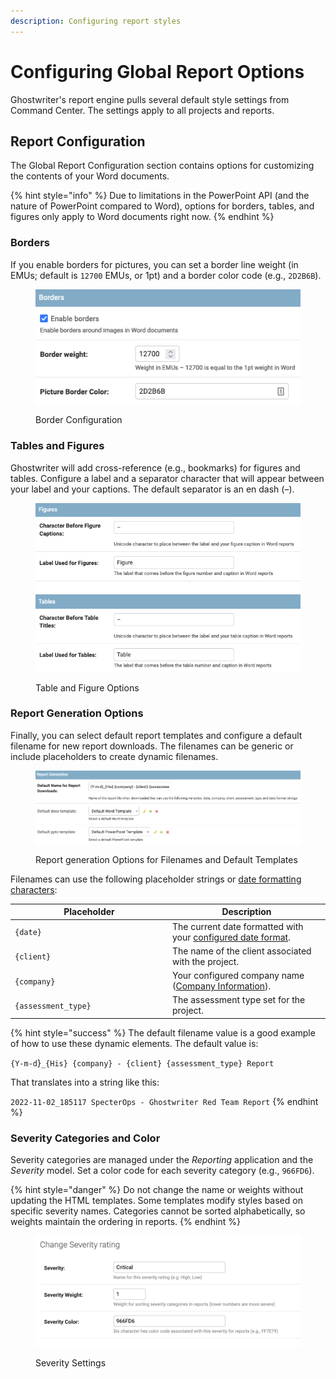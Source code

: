```yaml
---
description: Configuring report styles
---
```


# Configuring Global Report Options

Ghostwriter's report engine pulls several default style settings from Command Center. The settings apply to all projects and reports.

## Report Configuration

The Global Report Configuration section contains options for customizing the contents of your Word documents.

{% hint style="info" %}
Due to limitations in the PowerPoint API (and the nature of PowerPoint compared to Word), options for borders, tables, and figures only apply to Word documents right now.
{% endhint %}

### Borders

If you enable borders for pictures, you can set a border line weight (in EMUs; default is `12700` EMUs, or 1pt) and a border color code (e.g., `2D2B6B`).

<figure><img src="../.gitbook/assets/image (5) (2).png" alt="Border configuration options"><figcaption><p>Border Configuration</p></figcaption></figure>

### Tables and Figures

Ghostwriter will add cross-reference (e.g., bookmarks) for figures and tables. Configure a label and a separator character that will appear between your label and your captions. The default separator is an en dash (–).

<figure><img src="../.gitbook/assets/image (3) (1).png" alt="Table and figure options"><figcaption><p>Table and Figure Options</p></figcaption></figure>

### Report Generation Options

Finally, you can select default report templates and configure a default filename for new report downloads. The filenames can be generic or include placeholders to create dynamic filenames.

<figure><img src="../.gitbook/assets/image (2) (2).png" alt="Report generation options for filename and templates"><figcaption><p>Report generation Options for Filenames and Default Templates</p></figcaption></figure>

Filenames can use the following placeholder strings or [date formatting characters](https://docs.djangoproject.com/en/4.1/ref/templates/builtins/#date):

<table><thead><tr><th width="238">Placeholder</th><th>Description</th></tr></thead><tbody><tr><td><code>{date}</code></td><td>The current date formatted with your <a href="https://www.ghostwriter.wiki/getting-started/quickstart#customizing-the-date-format">configured date format</a>.</td></tr><tr><td><code>{client}</code></td><td>The name of the client associated with the project.</td></tr><tr><td><code>{company}</code></td><td>Your configured company name (<a href="personalizing-company-information.md">Company Information</a>).</td></tr><tr><td><code>{assessment_type}</code></td><td>The assessment type set for the project.</td></tr></tbody></table>

{% hint style="success" %}
The default filename value is a good example of how to use these dynamic elements. The default value is:

`{Y-m-d`}`_{His} {company} - {client} {assessment_type} Report`

That translates into a string like this:

`2022-11-02_185117 SpecterOps - Ghostwriter Red Team Report`
{% endhint %}

### Severity Categories and Color

Severity categories are managed under the _Reporting_ application and the _Severity_ model. Set a color code for each severity category (e.g., `966FD6`).

{% hint style="danger" %}
Do not change the name or weights without updating the HTML templates. Some templates modify styles based on specific severity names. Categories cannot be sorted alphabetically, so weights maintain the ordering in reports.
{% endhint %}

<figure><img src="../.gitbook/assets/image (9) (1).png" alt="Severity settings for name, weight, and color"><figcaption><p>Severity Settings</p></figcaption></figure>
